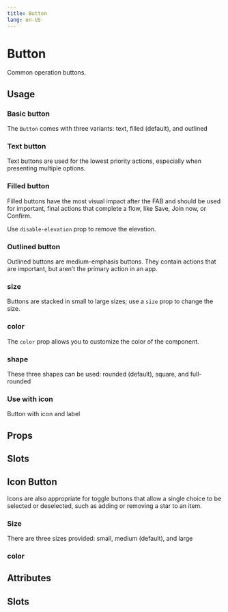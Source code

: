 ```yaml
---
title: Button
lang: en-US
---
```


<script setup lang="ts">
  import props from "../../../example/button/description/en-props.ts";
  import slots from "../../../example/button/description/en-slots.ts";
</script>

# Button

Common operation buttons.


## Usage

### Basic button

The `Button` comes with three variants: text, filled (default), and outlined
<demo src="../../../example/button/basic.vue" preview="[2-4]" />

### Text button

Text buttons are used for the lowest priority actions, especially when presenting multiple options.
<demo src="../../../example/button/text.vue" preview="[2, 3]" />

### Filled button

Filled buttons have the most visual impact after the FAB and should be used for important, final actions that complete a flow, like Save, Join now, or Confirm.
<demo src="../../../example/button/filled.vue" preview="[2, 3]" />

Use `disable-elevation` prop to remove the elevation.
<demo src="../../../example/button/no-elevation.vue" preview="[2]" />

### Outlined button

Outlined buttons are medium-emphasis buttons. They contain actions that are important, but aren’t the primary action in an app.
<demo src="../../../example/button/outlined.vue" preview="[2, 3]" />

### size

Buttons are stacked in small to large sizes; use a `size` prop to change the size.
<demo src="../../../example/button/sizes.vue" />

### color

The `color` prop allows you to customize the color of the component.
<demo src="../../../example/button/color.vue" preview="[2-5]" />

### shape

These three shapes can be used: rounded (default), square, and full-rounded
<demo src="../../../example/button/shapes.vue" />


### Use with icon

Button with icon and label
<demo src="../../../example/button/icon.vue" preview="[7-14]" />


## Props

<table-block type="propsEn" :data="props" />


## Slots

<table-block type="slotsEn" :data="slots" />


## Icon Button

Icons are also appropriate for toggle buttons that allow a single choice to be selected or deselected, such as adding or removing a star to an item.
<demo src="../../../example/icon-button/basic.vue" />

### Size

There are three sizes provided: small, medium (default), and large
<demo src="../../../example/icon-button/size.vue" />

### color

<demo src="../../../example/icon-button/color.vue" />


## Attributes

<table-block type="propsEn" :data="props" />

## Slots

<table-block type="slotsEn" :data="slots" />
